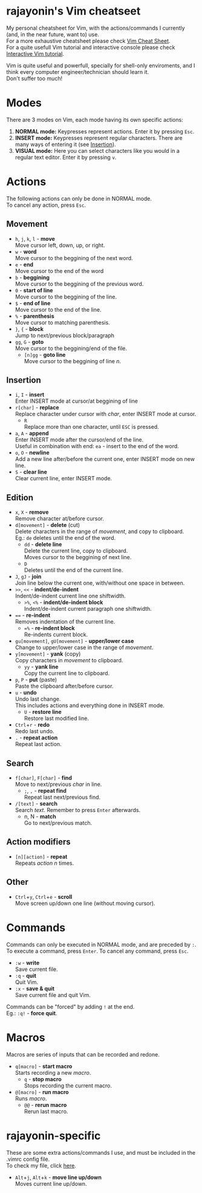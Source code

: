 # rajayonin's Vim cheatseet
My personal cheatsheet for Vim, with the actions/commands I currently (and, in the near future, want to) use.  
For a more exhaustive cheatsheet please check [Vim Cheat Sheet](vim.rtorr.com/).  
For a quite usefull Vim tutorial and interactive console please check [Interactive Vim tutorial](https://openvim.com/tutorial.html).

Vim is quite useful and powerfull, specially for shell-only enviroments, and I think every computer engineer/technician should learn it.  
Don't suffer too much!

# Modes
There are 3 modes on Vim, each mode having its own specific actions:
1. **NORMAL mode:** Keypresses represent actions. Enter it by pressing `Esc`.
2. **INSERT mode:** Keypresses represent regular characters. There are many ways of entering it (see [Insertion](#insertion)).
3. **VISUAL mode:** Here you can select characters like you would in a regular text editor. Enter it by pressing `v`.


# Actions
The following actions can only be done in NORMAL mode.  
To cancel any action, press `Esc`.

## Movement
- `h`, `j`, `k`, `l` - **move**  
Move cursor left, down, up, or right.
- `w` - **word**  
Move cursor to the beggining of the next word.
- `e` - **end**  
Move cursor to the end of the word
- `b` - **beggining**  
Move cursor to the beggining of the previous word.
- `0` - **start of line**  
Move cursor to the beggining of the line.
- `$` - **end of line**  
Move cursor to the end of the line.
- `%` - **parenthesis**  
Move cursor to matching parenthesis.
- `}`, `{` - **block**  
Jump to next/previous block/paragraph
- `gg`, `G` - **goto**    
Move cursor to the beggining/end of the file.
    - `[n]gg` - **goto line**  
    Move cursor to the beggining of line _n_.

## Insertion

- `i`, `I` - **insert**  
Enter INSERT mode at cursor/at beggining of line
- `r[char]` - **replace**  
Replace character under cursor with _char_, enter INSERT mode at cursor.
    - `R`  
    Replace more than one character, until `ESC` is pressed.
- `a`, `A` - **append**  
Enter INSERT mode after the cursor/end of the line.   
Useful in combination with end: `ea` - insert to the end of the word.
- `o`, `O` - **newline**  
Add a new line after/before the current one, enter INSERT mode on new line.
- `S` - **clear line**  
Clear current line, enter INSERT mode.

## Edition

- `x`, `X` - **remove**  
Remove character at/before cursor.
- `d[movement]` - **delete** (cut)  
Delete characters in the range of _movement_, and copy to clipboard.  
Eg.: `de` deletes until the end of the word.
    - `dd` - **delete line**  
    Delete the current line, copy to clipboard.   
    Moves cursor to the beggining of next line.
    - `D`  
    Deletes until the end of the current line.
- `J`, `gJ` - **join**  
Join line below the current one, with/without one space in between.
- `>>`, `<<` - **indent/de-indent**  
Indent/de-indent current line one shiftwidth.
    - `>%`, `<%` - **indent/de-indent block**  
    Indent/de-indent current paragraph one shiftwidth.
- `==` - **re-indent**  
Removes indentation of the current line.
    - `=%` - **re-indent block**  
    Re-indents current block.
- `gu[movement]`, `gU[movement]` - **upper/lower case**  
Change to upper/lower case in the range of _movement_.
- `y[movement]` - **yank** (copy)  
Copy characters in _movement_ to clipboard.
    - `yy` - **yank line**  
    Copy the current line to clipboard.
- `p`, `P` - **put** (paste)  
Paste the clipboard after/before cursor.
- `u` - **undo**  
Undo last change.  
This includes actions and everything done in INSERT mode.
    - `U` - **restore line**  
    Restore last modified line.
- `Ctrl`+`r` - **redo**  
Redo last undo.
- `.` - **repeat action**  
Repeat last action.

## Search
- `f[char]`, `F[char]` - **find**  
Move to next/previous _char_ in line.
    - `;`, `,` - **repeat find**  
    Repeat last next/previous find.
- `/[text]` - **search**  
Search _text_.
Remember to press `Enter` afterwards.
    - n, N - **match**  
    Go to next/previous match.

## Action modifiers
- `[n][action]` - **repeat**  
Repeats _action_ _n_ times.

## Other
- `Ctrl`+`y`, `Ctrl`+`e` - **scroll**  
Move screen up/down one line (without moving cursor).


# Commands

Commands can only be executed in NORMAL mode, and are preceded by `:`.
To execute a command, press `Enter`.
To cancel any command, press `Esc`.

- `:w` - **write**  
Save current file.
- `:q` - **quit**  
Quit Vim.
- `:x` - **save & quit**  
Save current file and quit Vim.

Commands can be "forced" by adding `!` at the end.  
Eg.: `:q!` - **force quit**.


# Macros

Macros are series of inputs that can be recorded and redone.
- `q[macro]` - **start macro**  
Starts recording a new _macro_.
    - `q` - **stop macro**  
    Stops recording the current macro.
- `@[macro]` - **run macro**  
Runs _macro_.
    - `@@` - **rerun macro**  
    Rerun last macro.


# rajayonin-specific
These are some extra actions/commands I use, and must be included in the .vimrc config file.  
To check my file, click [here](github.com/rajayonin/rc/blob/main/.vimrc).

- `Alt`+`j`, `Alt`+`k` - **move line up/down**  
Moves current line up/down.
